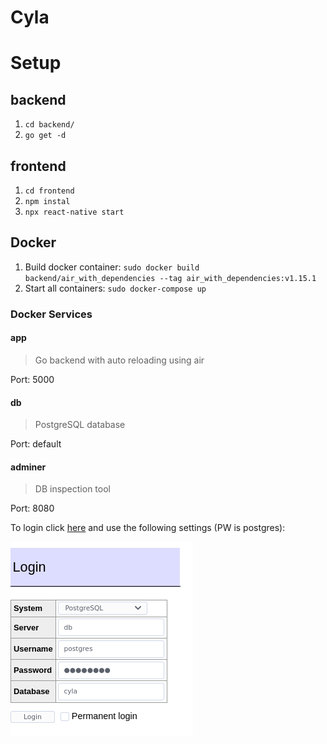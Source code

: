 # Cyla

# Setup

## backend

1. `cd backend/`
2. `go get -d`

## frontend

1. `cd frontend`
2. `npm instal`
2. `npx react-native start`

## Docker

1. Build docker container: `sudo docker build backend/air_with_dependencies --tag air_with_dependencies:v1.15.1`
2. Start all containers: `sudo docker-compose up`


### Docker Services

#### app
> Go backend with auto reloading using air

Port: 5000

#### db
> PostgreSQL database

Port: default

#### adminer
> DB inspection tool

Port: 8080

To login click [here](http://localhost:8080/?pgsql=db&username=postgres&db=cyla&password=postgres) and use the following settings (PW is postgres):

![](./docs/adminer_login.png)
